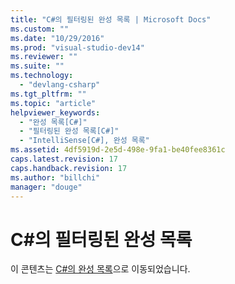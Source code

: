 ```yaml
---
title: "C#의 필터링된 완성 목록 | Microsoft Docs"
ms.custom: ""
ms.date: "10/29/2016"
ms.prod: "visual-studio-dev14"
ms.reviewer: ""
ms.suite: ""
ms.technology: 
  - "devlang-csharp"
ms.tgt_pltfrm: ""
ms.topic: "article"
helpviewer_keywords: 
  - "완성 목록[C#]"
  - "필터링된 완성 목록[C#]"
  - "IntelliSense[C#], 완성 목록"
ms.assetid: 4df5919d-2e5d-498e-9fa1-be40fee8361c
caps.latest.revision: 17
caps.handback.revision: 17
ms.author: "billchi"
manager: "douge"
---
```

# C#의 필터링된 완성 목록
이 콘텐츠는 [C\#의 완성 목록](../misc/completion-lists-in-csharp.md)으로 이동되었습니다.
